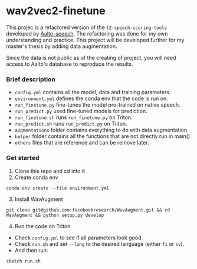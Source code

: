 # wav2vec2-finetune

This projec is a refactored version of the `l2-speech-scoring-tools` developed by [Aalto-speech](https://github.com/aalto-speech/l2-speech-scoring-tools). The refactoring was done for my own understanding and practice. This project will be developed further for my master's thesis by adding data augmentation. 

Since the data is not public as of the creating of project, you will need access to Aalto's database to reproduce the results.

### Brief description
- `config.yml` contains all the model, data and training parameters.
- `environment.yml` defines the conda env that the code is run on.
- `run_finetune.py` fine-tunes the model pre-trained on native speech. 
- `run_predict.py` used fine-tuned models for prediction. 
- `run_finetune.sh` runs `run_finetune.py` on Triton.
- `run_predict.sh` runs `run_predict.py` on Triton.
- `augmentations` folder contains everything to do with data augmentation. 
- `helper` folder contains all the functions that are not directly run in main(). 
- `others` files that are reference and can be remove later. 

### Get started 
1. Clone this repo and cd into it
2. Create conda env 
```
conda env create --file environment.yml
```
3. Install WavAugment 
```
git clone git@github.com:facebookresearch/WavAugment.git && cd WavAugment && python setup.py develop
```
4. Run the code on Triton
- Check `config.yml` to see if all parameters look good. 
- Check `run.sh` and set `--lang` to the desired language (either `fi` or `sv`).
- And then run: 
```
sbatch run.sh
```
